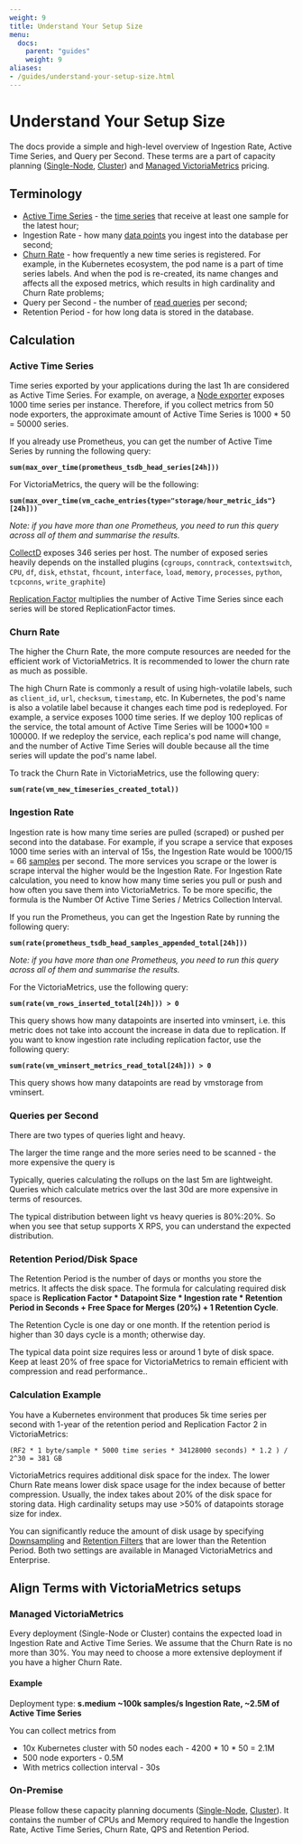 ```yaml
---
weight: 9
title: Understand Your Setup Size
menu:
  docs:
    parent: "guides"
    weight: 9
aliases:
- /guides/understand-your-setup-size.html
---
```

# Understand Your Setup Size

The docs provide a simple and high-level overview of Ingestion Rate, Active Time Series, and Query per Second. These terms are a part of capacity planning ([Single-Node](https://docs.victoriametrics.com/single-server-victoriametrics/#capacity-planning), [Cluster](https://docs.victoriametrics.com/cluster-victoriametrics/#capacity-planning)) and [Managed VictoriaMetrics](https://docs.victoriametrics.com/managed-victoriametrics/) pricing.

## Terminology

- [Active Time Series](https://docs.victoriametrics.com/faq/#what-is-an-active-time-series) - the [time series](https://docs.victoriametrics.com/keyconcepts/#time-series) that receive at least one sample for the latest hour;
- Ingestion Rate - how many [data points](https://docs.victoriametrics.com/keyconcepts/#raw-samples) you ingest into the database per second;
- [Churn Rate](https://docs.victoriametrics.com/faq/#what-is-high-churn-rate) - how frequently a new time series is registered. For example, in the Kubernetes ecosystem, the pod name is a part of time series labels. And when the pod is re-created, its name changes and affects all the exposed metrics, which results in high cardinality and Churn Rate problems;
- Query per Second - the number of [read queries](https://docs.victoriametrics.com/keyconcepts/#query-data) per second;
- Retention Period - for how long data is stored in the database.

## Calculation

### Active Time Series

Time series exported by your applications during the last 1h are considered as Active Time Series. For example, on average, a [Node exporter](https://prometheus.io/docs/guides/node-exporter/) exposes 1000 time series per instance. Therefore, if you collect metrics from 50 node exporters, the approximate amount of Active Time Series is 1000 * 50 = 50000 series.

If you already use Prometheus, you can get the number of Active Time Series by running the following query:

**`sum(max_over_time(prometheus_tsdb_head_series[24h]))`**

For VictoriaMetrics, the query will be the following:

**`sum(max_over_time(vm_cache_entries{type="storage/hour_metric_ids"}[24h]))`**

_Note: if you have more than one Prometheus, you need to run this query across all of them and summarise the results._

[CollectD](https://collectd.org/) exposes 346 series per host. The number of exposed series heavily depends on the installed plugins (`cgroups`, `conntrack`, `contextswitch`, `CPU`, `df`, `disk`, `ethstat`, `fhcount`, `interface`, `load`, `memory`, `processes`, `python`, `tcpconns`, `write_graphite`)

[Replication Factor](https://docs.victoriametrics.com/cluster-victoriametrics/#replication-and-data-safety) multiplies the number of Active Time Series since each series will be stored ReplicationFactor times.


### Churn Rate

The higher the Churn Rate, the more compute resources are needed for the efficient work of VictoriaMetrics. It is recommended to lower the churn rate as much as possible.

The high Churn Rate is commonly a result of using high-volatile labels, such as `client_id`, `url`, `checksum`, `timestamp`, etc. In Kubernetes, the pod's name is also a volatile label because it changes each time pod is redeployed. For example, a service exposes 1000 time series. If we deploy 100 replicas of the service, the total amount of Active Time Series will be 1000*100 = 100000. If we redeploy the service, each replica's pod name will change, and the number of Active Time Series will double because all the time series will update the pod's name label.

To track the Churn Rate in VictoriaMetrics, use the following query:

**`sum(rate(vm_new_timeseries_created_total))`**


### Ingestion Rate

Ingestion rate is how many time series are pulled (scraped) or pushed per second into the database. For example, if you scrape a service that exposes 1000 time series with an interval of 15s, the Ingestion Rate would be 1000/15 = 66 [samples](https://docs.victoriametrics.com/keyconcepts/#raw-samples) per second. The more services you scrape or the lower is scrape interval the higher would be the Ingestion Rate.
For Ingestion Rate calculation, you need to know how many time series you pull or push and how often you save them into VictoriaMetrics. To be more specific, the formula is the Number Of Active Time Series / Metrics Collection Interval.

If you run the Prometheus, you can get the Ingestion Rate by running the following query:

**`sum(rate(prometheus_tsdb_head_samples_appended_total[24h]))`**

_Note: if you have more than one Prometheus, you need to run this query across all of them and summarise the results._

For the VictoriaMetrics, use the following query:

**`sum(rate(vm_rows_inserted_total[24h])) > 0`**

This query shows how many datapoints are inserted into vminsert, i.e. this metric does not take into account the increase in data due to replication.
If you want to know ingestion rate including replication factor, use the following query:

**`sum(rate(vm_vminsert_metrics_read_total[24h])) > 0`**

This query shows how many datapoints are read by vmstorage from vminsert.


### Queries per Second

There are two types of queries light and heavy.

The larger the time range and the more series need to be scanned - the more expensive the query is

Typically, queries calculating the rollups on the last 5m are lightweight.
Queries which calculate metrics over the last 30d are more expensive in terms of resources.

The typical distribution between light vs heavy queries is 80%:20%. So when you see that setup supports X RPS, you can understand the expected distribution.

### Retention Period/Disk Space

The Retention Period is the number of days or months you store the metrics. It affects the disk space. The formula for calculating required disk space is **Replication Factor * Datapoint Size * Ingestion rate * Retention Period in Seconds + Free Space for Merges (20%) + 1 Retention Cycle**.

The Retention Cycle is one day or one month. If the retention period is higher than 30 days cycle is a month; otherwise day.

The typical data point size requires less or around 1 byte of disk space. Keep at least 20% of free space for VictoriaMetrics to remain efficient with compression and read performance..

### Calculation Example

You have a Kubernetes environment that produces 5k time series per second with 1-year of the retention period and Replication Factor 2 in VictoriaMetrics:

`(RF2 * 1 byte/sample * 5000 time series * 34128000 seconds) * 1.2 ) / 2^30 = 381 GB`

VictoriaMetrics requires additional disk space for the index. The lower Churn Rate means lower disk space usage for the index because of better compression.
Usually, the index takes about 20% of the disk space for storing data. High cardinality setups may use >50% of datapoints storage size for index.

You can significantly reduce the amount of disk usage by specifying [Downsampling](https://docs.victoriametrics.com/#downsampling) and [Retention Filters](https://docs.victoriametrics.com/#retention-filters) that are lower than the Retention Period. Both two settings are available in Managed VictoriaMetrics and Enterprise.


## Align Terms with VictoriaMetrics setups

### Managed VictoriaMetrics

Every deployment (Single-Node or Cluster) contains the expected load in Ingestion Rate and Active Time Series. We assume that the Churn Rate is no more than 30%. You may need to choose a more extensive deployment if you have a higher Churn Rate.

#### Example

Deployment type: **s.medium ~100k samples/s Ingestion Rate, ~2.5M of Active Time Series**

You can collect metrics from

- 10x Kubernetes cluster with 50 nodes each - 4200 * 10 * 50 = 2.1M
- 500 node exporters - 0.5M
- With metrics collection interval - 30s

### On-Premise

Please follow these capacity planning documents ([Single-Node](https://docs.victoriametrics.com/single-server-victoriametrics/#capacity-planning), [Cluster](https://docs.victoriametrics.com/cluster-victoriametrics/#capacity-planning)). It contains the number of CPUs and Memory required to handle the Ingestion Rate, Active Time Series, Churn Rate, QPS and Retention Period.

